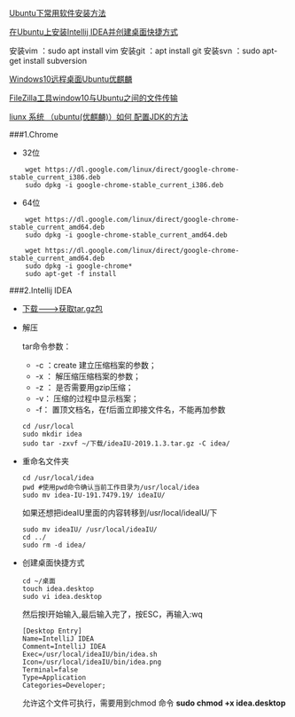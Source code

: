 [Ubuntu下常用软件安装方法](https://blog.csdn.net/oppo62258801/article/details/78866464)

[在Ubuntu上安装Intellij IDEA并创建桌面快捷方式](https://www.cnblogs.com/zaid/p/11141348.html)

安装vim ：sudo apt install vim
安装git ：apt install git
安装svn ：sudo apt-get install subversion

[Windows10远程桌面Ubuntu优麒麟](https://my.oschina.net/chipo/blog/3111230)

[FileZilla工具window10与Ubuntu之间的文件传输](https://blog.csdn.net/songyunli1111/article/details/79792958)

[liunx 系统 （ubuntu(优麒麟)）如何 配置JDK的方法](https://blog.csdn.net/qq_33716443/article/details/51760650)


###1.Chrome

- 32位
```shell
    wget https://dl.google.com/linux/direct/google-chrome-stable_current_i386.deb
    sudo dpkg -i google-chrome-stable_current_i386.deb
```
- 64位
```shell
    wget https://dl.google.com/linux/direct/google-chrome-stable_current_amd64.deb
    sudo dpkg -i google-chrome-stable_current_amd64.deb 
```
```shell
    wget https://dl.google.com/linux/direct/google-chrome-stable_current_amd64.deb
    sudo dpkg -i google-chrome*
    sudo apt-get -f install
```
###2.Intellij IDEA
- [下载--->获取tar.gz包](http://www.jetbrains.com/idea/download/)
- 解压

   tar命令参数：
   +  -c ：create 建立压缩档案的参数；
   +  -x ： 解压缩压缩档案的参数；
   +  -z ： 是否需要用gzip压缩；
   +  -v： 压缩的过程中显示档案；
   +  -f： 置顶文档名，在f后面立即接文件名，不能再加参数
    ```shell
    cd /usr/local
    sudo mkdir idea
    sudo tar -zxvf ~/下载/ideaIU-2019.1.3.tar.gz -C idea/
    ```
- 重命名文件夹
    ```shell
    cd /usr/local/idea
    pwd #使用pwd命令确认当前工作目录为/usr/local/idea
    sudo mv idea-IU-191.7479.19/ ideaIU/
    ```
     如果还想把ideaIU里面的内容转移到/usr/local/ideaIU/下
     ```shell
     sudo mv ideaIU/ /usr/local/ideaIU/
     cd ../
     sudo rm -d idea/
     ```
- 创建桌面快捷方式
    ```shell
    cd ~/桌面
    touch idea.desktop
    sudo vi idea.desktop
    ```
    然后按I开始输入,最后输入完了，按ESC，再输入:wq
    ```text
    [Desktop Entry]
    Name=IntelliJ IDEA
    Comment=IntelliJ IDEA
    Exec=/usr/local/ideaIU/bin/idea.sh
    Icon=/usr/local/ideaIU/bin/idea.png
    Terminal=false
    Type=Application
    Categories=Developer;
    ```
    允许这个文件可执行，需要用到chmod 命令    **sudo chmod +x idea.desktop**